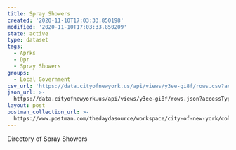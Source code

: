 ```yaml
---
title: Spray Showers
created: '2020-11-10T17:03:33.850198'
modified: '2020-11-10T17:03:33.850209'
state: active
type: dataset
tags:
  - Aprks
  - Dpr
  - Spray Showers
groups:
  - Local Government
csv_url: 'https://data.cityofnewyork.us/api/views/y3ee-gi8f/rows.csv?accessType=DOWNLOAD'
json_url: >-
  https://data.cityofnewyork.us/api/views/y3ee-gi8f/rows.json?accessType=DOWNLOAD
layout: post
postman_collection_url: >-
  https://www.postman.com/thedaydasource/workspace/city-of-new-york/collection/15909983-5a109bfd-e5bc-47cc-9cd3-9c9ba36c17af
---
```

Directory of Spray Showers
